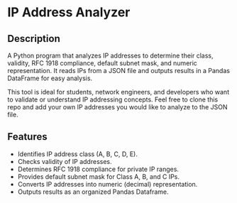 # IP Address Analyzer  

## Description  
A Python program that analyzes IP addresses to determine their class, validity, RFC 1918 compliance, default subnet mask, and numeric representation. It reads IPs from a JSON file and outputs results in a Pandas DataFrame for easy analysis.  

This tool is ideal for students, network engineers, and developers who want to validate or understand IP addressing concepts. Feel free to clone this repo and add your own IP addresses you would like to analyze to the JSON file.

## Features  
- Identifies IP address class (A, B, C, D, E).  
- Checks validity of IP addresses.  
- Determines RFC 1918 compliance for private IP ranges.  
- Provides default subnet mask for Class A, B, and C IPs.  
- Converts IP addresses into numeric (decimal) representation.
- Outputs results as an organized Pandas Dataframe.

   
